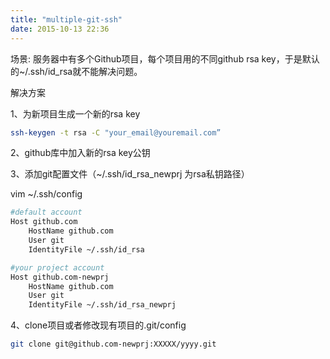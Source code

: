 ```yaml
---
title: "multiple-git-ssh"
date: 2015-10-13 22:36
---
```



场景: 服务器中有多个Github项目，每个项目用的不同github rsa key，于是默认的~/.ssh/id_rsa就不能解决问题。


解决方案

1、为新项目生成一个新的rsa key

```sh
ssh-keygen -t rsa -C "your_email@youremail.com”
```

2、github库中加入新的rsa key公钥

3、添加git配置文件（~/.ssh/id_rsa_newprj 为rsa私钥路径）

vim ~/.ssh/config

```sh
#default account
Host github.com
    HostName github.com
    User git
    IdentityFile ~/.ssh/id_rsa

#your project account
Host github.com-newprj
    HostName github.com
    User git
    IdentityFile ~/.ssh/id_rsa_newprj
```

4、clone项目或者修改现有项目的.git/config

```sh
git clone git@github.com-newprj:XXXXX/yyyy.git
```
